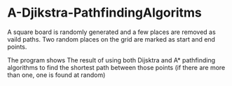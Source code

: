 # A-Djikstra-PathfindingAlgoritms

A square board is randomly generated and a few places are removed as vaild paths. Two random places on the grid are marked as start and end points.

The program shows The result of using both Dijsktra and A* pathfinding algorithms to find the shortest path between those points (if there are more than one, one is found at random)
